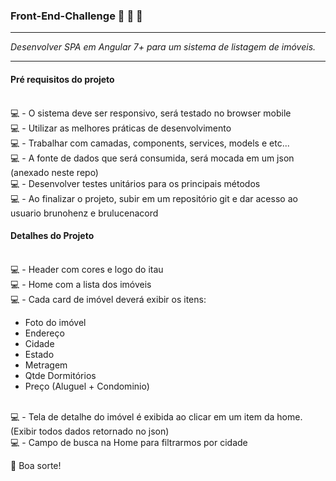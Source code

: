 ### Front-End-Challenge :rocket: :rocket: :rocket:

***********************************************************************
*Desenvolver SPA em Angular 7+ para um sistema de listagem de imóveis.*
***********************************************************************

#### Pré requisitos do projeto 

<br/>:computer: - O sistema deve ser responsivo, será testado no browser mobile
<br/>:computer: - Utilizar as melhores práticas de desenvolvimento
<br/>:computer: - Trabalhar com camadas, components, services, models e etc...
<br/>:computer: - A fonte de dados que será consumida, será mocada em um json (anexado neste repo)
<br/>:computer: - Desenvolver testes unitários para os principais métodos
<br/>:computer: - Ao finalizar o projeto, subir em um repositório git e dar acesso ao usuario brunohenz e brulucenacord

#### Detalhes do Projeto

<br/>:computer: - Header com cores e logo do itau
<br/>:computer: - Home com a lista dos imóveis
<br/>:computer: - Cada card de imóvel deverá exibir os itens: 
  - Foto do imóvel
  - Endereço
  - Cidade 
  - Estado
  - Metragem
  - Qtde Dormitórios
  - Preço (Aluguel + Condominio)

<br/>:computer: - Tela de detalhe do imóvel é exibida ao clicar em um item da home. (Exibir todos dados retornado no json)
<br/>:computer: - Campo de busca na Home para filtrarmos por cidade

👋 Boa sorte!

